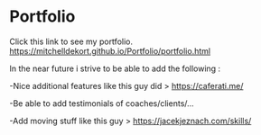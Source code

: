 # Portfolio

Click this link to see my portfolio.
https://mitchelldekort.github.io/Portfolio/portfolio.html



<!-------------------------------------------------------------------->
In the near future i strive to be able to add the following :

-Nice additional features like this guy did > https://caferati.me/

-Be able to add testimonials of coaches/clients/...

-Add moving stuff like this guy > https://jacekjeznach.com/skills/
